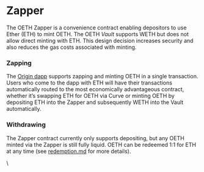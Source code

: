 # Zapper

The OETH Zapper is a convenience contract enabling depositors to use Ether (ETH) to mint OETH. The OETH _Vault_ supports WETH but does not allow direct minting with ETH. This design decision increases security and also reduces the gas costs associated with minting.

### Zapping

The [Origin dapp](https://originprotocol.eth.limo) supports zapping and minting OETH in a single transaction. Users who come to the dapp with ETH will have their transactions automatically routed to the most economically advantageous contract, whether it’s swapping ETH for OETH via Curve or minting OETH by depositing ETH into the Zapper and subsequently WETH into the Vault automatically.

### Withdrawing

The Zapper contract currently only supports depositing, but any OETH minted via the Zapper is still fully liquid. OETH can be redeemed 1:1 for ETH at any time (see [redemption.md](redemption.md "mention") for more details).

\
